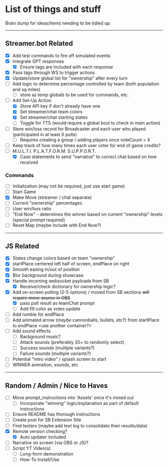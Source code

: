 # List of things and stuff
Brain dump for ideas/items needing to be tidied up.

---

## Streamer.bot Related
 - [x] Add test commands to fire off simulated events
 - [x] Integrate GPT responses
    - [x] Ensure tags are included with each response
 - [x] Pass tags through WS to trigger actions
 - [x] Update/store global list for "ownership" after every turn
 - [ ] Add logic to determine percentage controlled by team (both population and sq miles)
    - [ ] store as temp globals to be used for commands, etc.
 - [ ] Add Set-Up Action
    - [x] Store API key if don't already have one
    - [x] Set streamer/chat team colors
    - [x] Set streamer/chat starting states
    - [ ] Toggle for TTS (would require a global bool to check in main action)
 - [ ] Store win/loss record for Broadcaster and each user who played (participated in at least X polls)
    - [ ] Requires creating a group / adding players once voteCount > X
 - [ ] Keep track of how many times each user voter for end of game credits?
 - [ ] M.U.L.T.I. P.L.A.T.F.O.R.M. S.U.P.P.O.R.T.
    - [x] Case statements to send "narrative" to correct chat based on how received
 
 ### Commands
 - [ ] Initialization (may not be required, just use start game)
 - [ ] Start Game
 - [x] Make Move (streamer / chat separate)
 - [ ] Current "ownership" percentages
 - [ ] User win/loss ratio
 - [ ] "End Now" - determines the winner based on current "ownership" levels (special prompt required)
 - [ ] Reset Map (maybe include with End Now?)

---

## JS Related
 - [x] States change colors based on team "ownership"
 - [x] startPlace centered left half of screen, endPlace on right
 - [x] Smooth easing in/out of position
 - [x] Blur background during showcase
 - [x] Handle incoming websocket payloads from SB
    - [x] Receive/check dictionary for ownership logic?
 - [x] Add on-screen polling (2-5 options) / moved from SB sections ~~will require move source in OBS~~
    - [x] pass poll result as teamChat prompt
    - [ ] Add fill color as votes update
 - [ ] Add rumble for endPlace
 - [ ] Add animated arrow (*maybe* cannonballs, bullets, etc?) from startPlace to endPlace <use another container?>
 - [ ] Add sound effects
    - [ ] Background music?
    - [ ] Attack sounds (preferably 20+ to randomly select)
    - [ ] Success sounds (multiple variants?)
    - [ ] Failure sounds (multiple variants?)
 - [ ] Potential "intro video" / splash screen to start
 - [ ] WINNER animation, sounds, etc

---

## Random / Admin / Nice to Haves
 - [ ] Move prompt_instructions into 'Assets' once it's ironed out
    - [ ] Incorporate "winning" logic/explanation as part of default instructions
 - [ ] Ensure README has thorough instructions
 - [ ] Create post for SB Extension Site
 - [ ] Find testers (maybe add text log to consolidate their results/data)
 - [x] Remote version checking?
    - [x] Auto updater included
 - [ ] Narrative on screen (via OBS or JS)?
 - [ ] Script YT Video(s)
    - [ ] Long-form demonstration
    - [ ] How-To Install/Use
